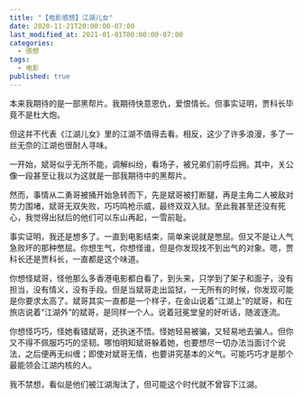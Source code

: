 ```yaml
---
title: "【电影感想】江湖儿女"
date: 2020-11-21T20:00:00-07:00
last_modified_at: 2021-01-01T00:00:00-07:00
categories:
  - 感想
tags:
  - 电影
published: true
---
```

本来我期待的是一部黑帮片。我期待快意恩仇，爱恨情长。但事实证明，贾科长毕竟不是杜大炮。

但这并不代表《江湖儿女》里的江湖不值得去看。相反，这少了许多浪漫，多了一丝无奈的江湖也很耐人寻味。

一开始，斌哥似乎无所不能，调解纠纷，看场子，被兄弟们前呼后拥。其中，关公像一段甚至让我以为这就是一部我期待中的黑帮片。

然而，事情从二勇哥被捅开始急转而下，先是斌哥被打断腿，再是主角二人被敌对势力围堵，斌哥无双失败，巧巧鸣枪示威，最终双双入狱。至此我甚至还没有死心，我觉得出狱后的他们可以东山再起，一雪前耻。

事实证明，我还是想多了。一直到电影结束，简单来说就是憋屈。但又不是让人气急败坏的那种憋屈。你想生气，你想怪谁，但是你发现找不到出气的对象。嗯，贾科长还是贾科长，一直都是这个味道。

你想怪斌哥，怪他那么多香港电影都白看了，到头来，只学到了架子和面子，没有担当，没有情义，没有手段。但是当斌哥走出监狱，一无所有的时候，你发现可能是你要求太高了。斌哥其实一直都是一个样子，在金山说着”江湖上”的斌哥，和在旅店说着“江湖外”的斌哥，是同样一个人。说着冠冕堂皇的好听话，随波逐流。

你想怪巧巧，怪她看错斌哥，还执迷不悟。怪她轻易被骗，又轻易地去骗人。但你又不得不佩服巧巧的坚韧。哪怕明知斌哥躲着她，也要想尽一切办法当面讨个说法，之后便再无纠缠；即使对斌哥无情，也要讲究基本的义气。可能巧巧才是那个最能领会江湖内核的人。

我不禁想，看似是他们被江湖淘汰了，但可能这个时代就不曾容下江湖。
